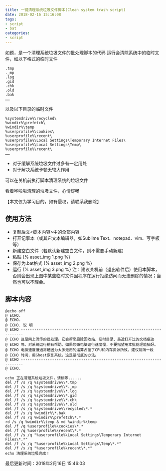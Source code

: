 ```yaml
---
title: 一键清理系统垃圾文件脚本(Clean system trash script) 
date: 2018-02-16 15:16:08
tags:
- script
- bat
categories:
- script
---
```


如题，是一个清理系统垃圾文件的批处理脚本的代码
运行会清除系统中的临时文件，如以下格式的临时文件
```
.tmp
._mp
.log
.gid
.chk
.old
.bak
……
```
以及以下目录的临时文件
```
%systemdrive%\recycled\
%windir%\prefetch\
%windir%\temp
%userprofile%\cookies\
%userprofile%\recent\
%userprofile%\Local Settings\Temporary Internet Files\
%userprofile%\Local Settings\Temp\
%userprofile%\recent\
……
```

- 对于缓解系统垃圾文件过多有一定用处
- 对于解决系统卡顿无较大作用

可以在关机前执行脚本清理系统的垃圾文件

看着哗啦啦清理的垃圾文件，心情舒畅

【本文仅为学习目的，如有侵权，请联系我删除】

<!-- more -->

## 使用方法

- 复制后文<脚本内容>中的全部内容
- 打开记事本（或其它文本编辑器，如Sublime Text、notepad、vim、写字板等）
- 新建空白文件（若默认新建空白文件，则不需要手动新建）
- 粘贴
{% asset_img 1.png %}
- 保存为.bat格式
{% asset_img 2.png %}
- 运行
{% asset_img 3.png %}
注：建议关机前（退出软件后）使用本脚本，否则会出现上图中某些临时文件因程序在运行拒绝访问而无法删除的情况；当然也可以不理会。

## 脚本内容

```
@echo off
@ ECHO.
@ ECHO.
@ ECHO. 说 明
@ ECHO -----------------------------------------------------------------------
@ ECHO 这是网上流传的批处理。它会帮您删除回收站、临时目录、最近打开过的文档痕迹
@ ECHO 等。对系统运行稍有帮助。如果您嫌电脑运行速度慢，不要指望用本批处理能搞好。
@ ECHO 电脑速度慢通常是因为太多无用的运算占据了CPU和内存资源所致。建议每隔一段
@ ECHO 时间，用Ghost恢复系统。这是最彻底的办法。
@ ECHO -----------------------------------------------------------------------
@ ECHO.

echo 正在清理系统垃圾文件，请稍等......
del /f /s /q %systemdrive%\*.tmp
del /f /s /q %systemdrive%\*._mp
del /f /s /q %systemdrive%\*.log
del /f /s /q %systemdrive%\*.gid
del /f /s /q %systemdrive%\*.chk
del /f /s /q %systemdrive%\*.old
del /f /s /q %systemdrive%\recycled\*.*
del /f /s /q %windir%\*.bak
del /f /s /q %windir%\prefetch\*.*
rd /s /q %windir%\temp & md %windir%\temp
del /f /q %userprofile%\cookies\*.*
del /f /q %userprofile%\recent\*.*
del /f /s /q "%userprofile%\Local Settings\Temporary Internet Files\*.*"
del /f /s /q "%userprofile%\Local Settings\Temp\*.*"
del /f /s /q "%userprofile%\recent\*.*"
echo 清理系统垃圾完成！
```

最后更新时间：2018年2月16日 15:46:03